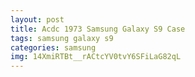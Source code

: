 ```yaml
---
layout: post
title: Acdc 1973 Samsung Galaxy S9 Case
tags: samsung galaxy s9
categories: samsung
img: 14XmiRTBt__rACtcYV0tvY6SFiLaG82qL
---
```

